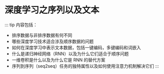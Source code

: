 # 深度学习之序列以及文本

::: tip 内容包括：

- 排序数据与非排序数据有何不同
- 哪些深度学习技术适合涉及顺序数据的问题
- 如何在深度学习中表示文本数据，包括一键编码，多键编码和词嵌入
- 什么是递归神经网络（RNN）以及为什么它们适合于顺序问题
- 一维卷积是什么以及为什么它是 RNN 的替代方案
- 序列到序列（seq2seq）任务的独特属性以及如何使用注意力机制解决它们
  :::
